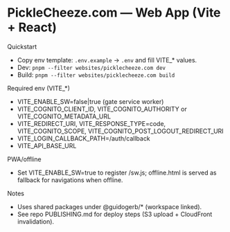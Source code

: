 # PickleCheeze.com — Web App (Vite + React)

Quickstart
- Copy env template: `.env.example` → `.env` and fill VITE_* values.
- Dev: `pnpm --filter websites/picklecheeze.com dev`
- Build: `pnpm --filter websites/picklecheeze.com build`

Required env (VITE_*)
- VITE_ENABLE_SW=false|true (gate service worker)
- VITE_COGNITO_CLIENT_ID, VITE_COGNITO_AUTHORITY or VITE_COGNITO_METADATA_URL
- VITE_REDIRECT_URI, VITE_RESPONSE_TYPE=code, VITE_COGNITO_SCOPE, VITE_COGNITO_POST_LOGOUT_REDIRECT_URI
- VITE_LOGIN_CALLBACK_PATH=/auth/callback
- VITE_API_BASE_URL

PWA/offline
- Set VITE_ENABLE_SW=true to register /sw.js; offline.html is served as fallback for navigations when offline.

Notes
- Uses shared packages under @guidogerb/* (workspace linked).
- See repo PUBLISHING.md for deploy steps (S3 upload + CloudFront invalidation).
